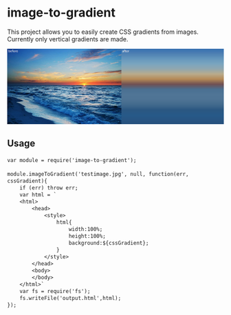 
# image-to-gradient

This project allows you to easily create CSS gradients from images. Currently only vertical gradients are made. 

![alt tag](example.png)


## Usage

    var module = require('image-to-gradient');

    module.imageToGradient('testimage.jpg', null, function(err, cssGradient){
        if (err) throw err;
        var html = `
        <html>
            <head>
                <style>
                    html{
                        width:100%;
                        height:100%;
                        background:${cssGradient};
                    }
                </style>    
            </head>
            <body>
            </body>
        </html>`
        var fs = require('fs'); 
        fs.writeFile('output.html',html);
    });
